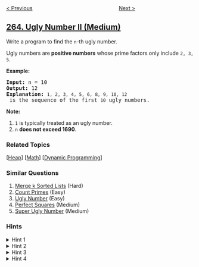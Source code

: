 <!--|This file generated by command(leetcode description); DO NOT EDIT.    |-->
<!--+----------------------------------------------------------------------+-->
<!--|@author    openset <openset.wang@gmail.com>                           |-->
<!--|@link      https://github.com/openset                                 |-->
<!--|@home      https://github.com/openset/leetcode                        |-->
<!--+----------------------------------------------------------------------+-->

[< Previous](https://github.com/openset/leetcode/tree/master/problems/ugly-number "Ugly Number")
　　　　　　　　　　　　　　　　
[Next >](https://github.com/openset/leetcode/tree/master/problems/paint-house-ii "Paint House II")

## [264. Ugly Number II (Medium)](https://leetcode.com/problems/ugly-number-ii "丑数 II")

<p>Write a program to find the <code>n</code>-th ugly number.</p>

<p>Ugly numbers are<strong> positive numbers</strong> whose prime factors only include <code>2, 3, 5</code>.&nbsp;</p>

<p><strong>Example:</strong></p>

<pre>
<strong>Input:</strong> n = 10
<strong>Output:</strong> 12
<strong>Explanation: </strong><code>1, 2, 3, 4, 5, 6, 8, 9, 10, 12</code> is the sequence of the first <code>10</code> ugly numbers.</pre>

<p><strong>Note: </strong>&nbsp;</p>

<ol>
	<li><code>1</code> is typically treated as an ugly number.</li>
	<li><code>n</code> <b>does not exceed 1690</b>.</li>
</ol>

### Related Topics
  [[Heap](https://github.com/openset/leetcode/tree/master/tag/heap/README.md)]
  [[Math](https://github.com/openset/leetcode/tree/master/tag/math/README.md)]
  [[Dynamic Programming](https://github.com/openset/leetcode/tree/master/tag/dynamic-programming/README.md)]

### Similar Questions
  1. [Merge k Sorted Lists](https://github.com/openset/leetcode/tree/master/problems/merge-k-sorted-lists) (Hard)
  1. [Count Primes](https://github.com/openset/leetcode/tree/master/problems/count-primes) (Easy)
  1. [Ugly Number](https://github.com/openset/leetcode/tree/master/problems/ugly-number) (Easy)
  1. [Perfect Squares](https://github.com/openset/leetcode/tree/master/problems/perfect-squares) (Medium)
  1. [Super Ugly Number](https://github.com/openset/leetcode/tree/master/problems/super-ugly-number) (Medium)

### Hints
<details>
<summary>Hint 1</summary>
The naive approach is to call <code>isUgly</code> for every number until you reach the n<sup>th</sup> one. Most numbers are <i>not</i> ugly. Try to focus your effort on generating only the ugly ones.
</details>

<details>
<summary>Hint 2</summary>
An ugly number must be multiplied by either 2, 3, or 5 from a smaller ugly number.
</details>

<details>
<summary>Hint 3</summary>
The key is how to maintain the order of the ugly numbers. Try a similar approach of merging from three sorted lists: L<sub>1</sub>, L<sub>2</sub>, and L<sub>3</sub>.
</details>

<details>
<summary>Hint 4</summary>
Assume you have U<sub>k</sub>, the k<sup>th</sup> ugly number. Then U<sub>k+1</sub> must be Min(L<sub>1</sub> * 2, L<sub>2</sub> * 3, L<sub>3</sub> * 5).
</details>
